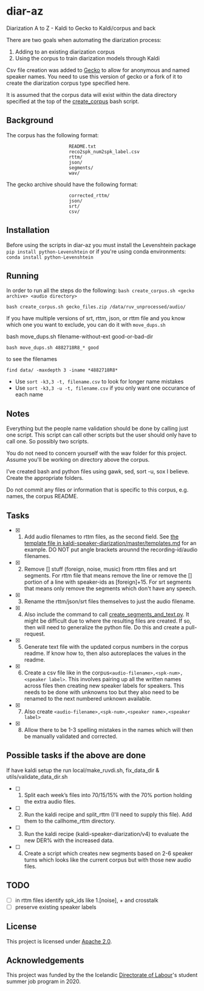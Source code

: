 # diar-az
Diarization A to Z - Kaldi to Gecko to Kaldi/corpus and back

There are two goals when automating the diarization process:
1. Adding to an existing diarization corpus
2. Using the corpus to train diarization models through Kaldi

Csv file creation was added to [Gecko](https://github.com/judyfong/gecko/pull/1) to allow for anonymous and named speaker names. You need to use this version of gecko or a fork of it to create the diarization corpus type specified here.

It is assumed that the corpus data will exist within the data directory specified at the top of the [create_corpus](create_corpus.sh) bash script.

## Background

The corpus has the following format:
```                corpus-root
                       README.txt
                       reco2spk_num2spk_label.csv
                       rttm/
                       json/
                       segments/
                       wav/
```

The gecko archive should have the following format:
```                gecko-root
                       corrected_rttm/
                       json/
                       srt/
                       csv/
```

## Installation

Before using the scripts in diar-az you must install the Levenshtein package
`pip install python-Levenshtein`
or if you're using conda environments:
`conda install python-Levenshtein`

## Running

In order to run all the steps do the following:
`bash create_corpus.sh <gecko archive> <audio directory>`

`bash create_corpus.sh gecko_files.zip /data/ruv_unprocessed/audio/`

If you have multiple versions of srt, rttm, json, or rttm file and you know which one you want to exclude, you can do it with `move_dups.sh`

bash move_dups.sh filename-without-ext good-or-bad-dir

`bash move_dups.sh 4882718R8_* good`

to see the filenames

`find data/ -maxdepth 3 -iname *4882718R8*`

- Use `sort -k3,3 -t, filename.csv` to look for longer name mistakes
- Use `sort -k3,3 -u -t, filename.csv` if you only want one occurance of each name

## Notes
Everything but the people name validation should be done by calling just one script. This script can call other scripts but the user should only have to call one. So possibly two scripts.

You do not need to concern yourself with the wav folder for this project. Assume you'll be working on directory above the corpus.

I’ve created bash and python files using gawk, sed, sort -u, sox I believe. Create the appropriate folders.

Do not commit any files or information that is specific to this corpus, e.g. names, the corpus README.

## Tasks
- [x] 1. Add audio filenames to rttm files, as the second field. See [the template file in kaldi-speaker-diarization/master/templates.md](https://github.com/cadia-lvl/kaldi-speaker-diarization/blob/master/templates.md) for an example. DO NOT put angle brackets arounnd the recording-id/audio filenames.
- [x] 2. Remove [] stuff (foreign, noise, music) from rttm files and srt segments. For rttm file that means remove the line or remove the [] portion of a line with speaker-ids as [foreign]+15. For srt segments that means only remove the segments which don't have any speech.
- [x] 3. Rename the rttm/json/srt files themselves to just the audio filename.
- [x] 4. Also include the command to call [create_segments_and_text.py](https://github.com/cadia-lvl/broadcast_data_prep/blob/master/ruv/create_segments_and_text.py). It might be difficult due to where the resulting files are created. If so, then will need to generalize the python file. Do this and create a pull-request.
- [x] 5. Generate text file with the updated corpus numbers in the corpus readme. If know how to, then also autoreplaces the values in the readme.
- [X] 6. Create a csv file like in the corpus`<audio-filename>,<spk-num>,<speaker label>`. This involves pairing up all the written names across files then creating new speaker labels for speakers. This needs to be done with unknowns too but they also need to be renamed to the next numbered unknown available.
- [X] 7. Also create `<audio-filename>,<spk-num>,<speaker name>,<speaker label>`
- [X] 8. Allow there to be 1-3 spelling mistakes in the names which will then be manually validated and corrected.

## Possible tasks if the above are done
If have kaldi setup the run local/make_ruvdi.sh, fix_data_dir & utils/validate_data_dir.sh

- [ ] 1. Split each week’s files into 70/15/15% with the 70% portion holding the extra audio files.
- [ ] 2. Run the kaldi recipe and split_rttm (I'll need to supply this file). Add them to the callhome_rttm directory.
- [ ] 3. Run the kaldi recipe (kaldi-speaker-diarization/v4) to evaluate the new DER% with the increased data.
- [ ] 4. Create a script which creates new segments based on 2-6 speaker turns which looks like the current corpus but with those new audio files.

## TODO
- [ ] in rttm files identify spk_ids like 1.[noise], + and crosstalk
- [ ] preserve existing speaker labels

## License
This project is licensed under [Apache 2.0](License).

## Acknowledgements

This project was funded by the the Icelandic [Directorate of Labour](https://vinnumalastofnun.is/)'s student summer job program in 2020.
